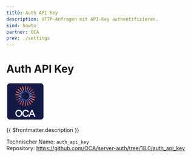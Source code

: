 ```yaml
---
title: Auth API Key
description: HTTP-Anfragen mit API-Key authentifizieren.
kind: howto
partner: OCA
prev: ./settings
---
```

# Auth API Key
![icon_oca_app](attachments/icon_oca_app.png)

{{ $frontmatter.description }}

Technischer Name: `auth_api_key`\
Repository: <https://github.com/OCA/server-auth/tree/18.0/auth_api_key>
